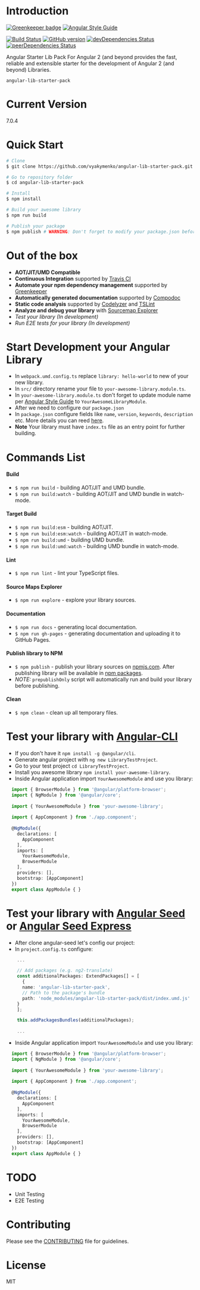 # Introduction

[![Greenkeeper badge](https://badges.greenkeeper.io/vyakymenko/angular-lib-starter-pack.svg)](https://greenkeeper.io/)
[![Angular Style Guide](https://mgechev.github.io/angular2-style-guide/images/badge.svg)](https://angular.io/styleguide)

[![Build Status](https://travis-ci.org/vyakymenko/angular-lib-starter-pack.svg?branch=master)](https://travis-ci.org/vyakymenko/angular-lib-starter-pack)
[![GitHub version](https://badge.fury.io/gh/vyakymenko%2Fangular-lib-starter-pack.svg)](https://badge.fury.io/gh/vyakymenko%2Fangular-lib-starter-pack)
[![devDependencies Status](https://david-dm.org/vyakymenko/angular-lib-starter-pack/dev-status.svg)](https://david-dm.org/vyakymenko/angular-lib-starter-pack?type=dev)
[![peerDependencies Status](https://david-dm.org/vyakymenko/angular-lib-starter-pack/peer-status.svg)](https://david-dm.org/vyakymenko/angular-lib-starter-pack?type=peer)

Angular Starter Lib Pack For Angular 2 (and beyond provides the fast, reliable and extensible starter for the development of Angular 2 (and beyond)  Libraries.


`angular-lib-starter-pack`

# Current Version
7.0.4

# Quick Start
```bash
# Clone
$ git clone https://github.com/vyakymenko/angular-lib-starter-pack.git

# Go to repository folder
$ cd angular-lib-starter-pack

# Install
$ npm install

# Build your awesome library
$ npm run build

# Publish your package
$ npm publish # WARNING: Don't forget to modify your package.json before publishing
```

# Out of the box
- **AOT/JIT/UMD Compatible**
- **Continuous Integration** supported by [Travis CI](https://travis-ci.org/)
- **Automate your npm dependency management** supported by [Greenkeeper](https://greenkeeper.io/)
- **Automatically generated documentation** supported by [Compodoc](https://github.com/compodoc/compodoc)
- **Static code analysis** supported by [Codelyzer](https://github.com/mgechev/codelyzer) and [TSLint](https://palantir.github.io/tslint/)
- **Analyze and debug your library** with [Sourcemap Explorer](https://www.npmjs.com/package/source-map-explorer) 
- *Test your library (In development)*
- *Run E2E tests for your library (In development)*

# Start Development your Angular Library

 - In `webpack.umd.config.ts` replace `library: hello-world` to new of your new library.
 - In `src/` directory rename your file to `your-awesome-library.module.ts`.
 - In `your-awesome-library.module.ts` don't forget to update module name per [Angular Style Guide](https://angular.io/guide/styleguide) to `YourAwesomeLibraryModule`.
 - After we need to configure our `package.json`
 - In `package.json` configure fields like `name`, `version`, `keywords`, `description` etc. More details you can reed [here](https://docs.npmjs.com/files/package.json).
 - **Note** Your library must have `index.ts` file as an entry point for further building.
 
# Commands List
#### Build
 - `$ npm run build` - building AOT/JIT and UMD bundle.
 - `$ npm run build:watch` - building AOT/JIT and UMD bundle in watch-mode.
#### Target Build
 - `$ npm run build:esm` - building AOT/JIT.
 - `$ npm run build:esm:watch` - building AOT/JIT in watch-mode.
 - `$ npm run build:umd` - building UMD bundle.
 - `$ npm run build:umd:watch` - building UMD bundle in watch-mode.
####  Lint
 - `$ npm run lint` - lint your TypeScript files.
#### Source Maps Explorer
 - `$ npm run explore` - explore your library sources.
#### Documentation
 - `$ npm run docs` - generating local documentation.
 - `$ npm run gh-pages` - generating documentation and uploading it to GitHub Pages.
#### Publish library to NPM
 - `$ npm publish` - publish your library sources on [npmjs.com](https://www.npmjs.com/). After publishing library will be available in [npm packages](https://www.npmjs.com/package/angular-lib-starter-pack).
 - *NOTE:* `prepublishOnly` script will automatically run and build your library before publishing.
#### Clean
 - `$ npm clean` - clean up all temporary files. 
 
# Test your library with [Angular-CLI](https://cli.angular.io)
 - If you don't have it `npm install -g @angular/cli`.
 - Generate angular project with `ng new LibraryTestProject`.
 - Go to your test project `cd LibraryTestProject`.
 - Install you awesome library `npm install your-awesome-library`.
 - Inside Angular application import `YourAwesomeModule` and use you library:
 ```ts
   import { BrowserModule } from '@angular/platform-browser';
   import { NgModule } from '@angular/core';
   
   import { YourAwesomeModule } from 'your-awesome-library';
   
   import { AppComponent } from './app.component';
   
   @NgModule({
     declarations: [
       AppComponent
     ],
     imports: [
       YourAwesomeModule,
       BrowserModule
     ],
     providers: [],
     bootstrap: [AppComponent]
   })
   export class AppModule { }
  ```

# Test your library with [Angular Seed](https://github.com/mgechev/angular-seed) or [Angular Seed Express](https://github.com/vyakymenko/angular-seed-express)
 - After clone angular-seed let's config our project:
 - In `project.config.ts` configure:
 ```ts 
     ...
 
     // Add packages (e.g. ng2-translate)
     const additionalPackages: ExtendPackages[] = [
       {
       name: 'angular-lib-starter-pack',
       // Path to the package's bundle
       path: 'node_modules/angular-lib-starter-pack/dist/index.umd.js'
     }
     ];
 
     this.addPackagesBundles(additionalPackages);
     
     ...
 ```
  - Inside Angular application import `YourAwesomeModule` and use you library:
  ```ts
    import { BrowserModule } from '@angular/platform-browser';
    import { NgModule } from '@angular/core';
    
    import { YourAwesomeModule } from 'your-awesome-library';
    
    import { AppComponent } from './app.component';
    
    @NgModule({
      declarations: [
        AppComponent
      ],
      imports: [
        YourAwesomeModule,
        BrowserModule
      ],
      providers: [],
      bootstrap: [AppComponent]
    })
    export class AppModule { }
   ```
 
# TODO
 - Unit Testing
 - E2E Testing

# Contributing

Please see the [CONTRIBUTING](https://github.com/mgechev/angular-seed/blob/master/.github/CONTRIBUTING.md) file for guidelines.

# License

MIT

